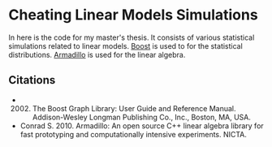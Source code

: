 # Cheating Linear Models Simulations

In here is the code for my master's thesis. It consists of 
various statistical simulations related to linear models. 
[Boost](http://www.boost.org/) is used to for the statistical distributions. 
[Armadillo](http://arma.sourceforge.net/) is used for the linear algebra.

## Citations

- 2002. The Boost Graph Library: User Guide and Reference Manual. Addison-Wesley Longman Publishing Co., Inc., Boston, MA, USA.
- Conrad S. 2010. Armadillo: An open source C++ linear algebra library for fast prototyping and computationally intensive experiments. NICTA.

